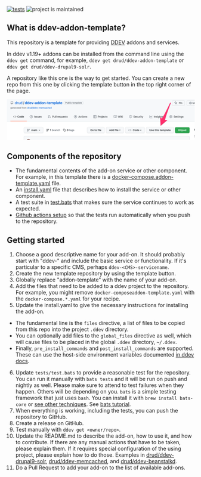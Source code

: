 [![tests](https://github.com/drud/ddev-addon-template/actions/workflows/tests.yml/badge.svg)](https://github.com/drud/ddev-addon-template/actions/workflows/tests.yml) ![project is maintained](https://img.shields.io/maintenance/yes/2022.svg)

## What is ddev-addon-template?

This repository is a template for providing [DDEV](https://ddev.readthedocs.io) addons and services.

In ddev v1.19+ addons can be installed from the command line using the `ddev get` command, for example, `ddev get drud/ddev-addon-template` or `ddev get drud/ddev-drupal9-solr`.

A repository like this one is the way to get started. You can create a new repo from this one by clicking the template button in the top right corner of the page.

![template button](images/template-button.png)

## Components of the repository

* The fundamental contents of the add-on service or other component. For example, in this template there is a [docker-compose.addon-template.yaml](docker-compose.addon-template.yaml) file.
* An [install.yaml](install.yaml) file that describes how to install the service or other component.
* A test suite in [test.bats](tests/test.bats) that makes sure the service continues to work as expected.
* [Github actions setup](.github/workflows/tests.yml) so that the tests run automatically when you push to the repository.

## Getting started

1. Choose a good descriptive name for your add-on. It should probably start with "ddev-" and include the basic service or functionality. If it's particular to a specific CMS, perhaps `ddev-<CMS>-servicename`.
2. Create the new template repository by using the template button.
3. Globally replace "addon-template" with the name of your add-on.
4. Add the files that need to be added to a ddev project to the repository. For example, you might remove `docker-composeaddon-template.yaml` with the `docker-compose.*.yaml` for your recipe.
5. Update the install.yaml to give the necessary instructions for installing the add-on.
  * The fundamental line is the `files` directive, a list of files to be copied from this repo into the project `.ddev` directory.
  * You can optionally add files to the `global_files` directive as well, which will cause files to be placed in the global `.ddev` directory, `~/.ddev`.
  * Finally, `pre_install_commands` and `post_install_commands` are supported. These can use the host-side environment variables documented [in ddev docs](https://ddev.readthedocs.io/en/stable/users/extend/custom-commands/#environment-variables-provided).
6. Update `tests/test.bats` to provide a reasonable test for the repository. You can run it manually with `bats tests` and it will be run on push and nightly as well. Please make sure to attend to test failures when they happen. Others will be depending on you. `bats` is a simple testing framework that just uses `bash`. You can install it with `brew install bats-core` or [see other techniques](https://bats-core.readthedocs.io/en/stable/installation.html). See [bats tutorial](https://bats-core.readthedocs.io/en/stable/).
7. When everything is working, including the tests, you can push the repository to GitHub.
8. Create a release on GitHub.
9. Test manually with `ddev get <owner/repo>`.
10. Update the README.md to describe the add-on, how to use it, and how to contribute. If there are any manual actions that have to be taken, please explain them. If it requires special configuration of the using project, please explain how to do those. Examples in [drud/ddev-drupal9-solr](https://github.com/drud/ddev-drupal9-solr), [drud/ddev-memcached](github.com/drud/ddev-memcached), and [drud/ddev-beanstalkd](https://github.com/drud/ddev-beanstalkd).
11. Do a Pull Request to add your add-on to the list of available add-ons. 

